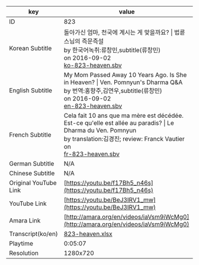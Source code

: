 |  key  |  value  |
|-------|---------|
| ID            | 823 |
| Korean Subtitle | 돌아가신 엄마, 천국에 계시는 게 맞을까요? \| 법륜스님의 즉문즉설<br>by 한국어녹취:류창민,subtitle(류창민)<br>on 2016-09-02<br>[ko-823-heaven.sbv](https://github.com/jungtosociety/dharma-qna/raw/master/sub/823/ko-823-heaven.sbv)<br>|
| English Subtitle | My Mom Passed Away 10 Years Ago. Is She in Heaven? \| Ven. Pomnyun's Dharma Q&A<br>by 번역:홍향주,김연우,subtitle(류창민)<br>on 2016-09-02<br>[en-823-heaven.sbv](https://github.com/jungtosociety/dharma-qna/raw/master/sub/823/en-823-heaven.sbv)<br>|
| French Subtitle | Cela fait 10 ans que ma mère est décédée. Est-ce qu'elle est allée au paradis? \| Le Dharma du Ven. Pomnyun<br>by translation:김경진; review: Franck Vautier<br>on <br>[fr-823-heaven.sbv](https://github.com/jungtosociety/dharma-qna/raw/master/sub/823/fr-823-heaven.sbv)<br>|
| German Subtitle | N/A |
| Chinese Subtitle | N/A |
| Original YouTube Link  | [https://youtu.be/f17Bh5_n46s](https://youtu.be/f17Bh5_n46s) |
| YouTube Link  | [https://youtu.be/BeJ3IRV1_mw](https://youtu.be/BeJ3IRV1_mw) |
| Amara Link    | [http://amara.org/en/videos/iaVsm9iWcMg0](http://amara.org/en/videos/iaVsm9iWcMg0) |
| Transcript(ko/en) | [823-heaven.xlsx](https://github.com/jungtosociety/dharma-qna/raw/master/sub/823/823-heaven.xlsx) |
| Playtime | 0:05:07 |
| Resolution | 1280x720|
